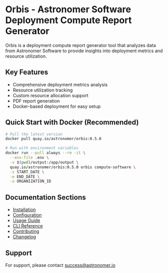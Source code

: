 # Orbis - Astronomer Software Deployment Compute Report Generator

Orbis is a deployment compute report generator tool that analyzes data from Astronomer Software to provide insights into deployment metrics and resource utilization.

## Key Features

- Comprehensive deployment metrics analysis
- Resource utilization tracking
- Custom resource allocation support
- PDF report generation
- Docker-based deployment for easy setup

## Quick Start with Docker (Recommended)

```bash
# Pull the latest version
docker pull quay.io/astronomer/orbis:0.5.0

# Run with environment variables
docker run --pull always --rm -it \
  --env-file .env \
  -v $(pwd)/output:/app/output \
  quay.io/astronomer/orbis:0.5.0 orbis compute-software \
  -s START_DATE \
  -e END_DATE \
  -o ORGANIZATION_ID
```

## Documentation Sections

- [Installation](installation.md)
- [Configuration](configuration.md)
- [Usage Guide](usage/software_usage.md)
- [CLI Reference](cli.md)
- [Contributing](contributing.md)
- [Changelog](changelog.md)

## Support

For support, please contact [success@astronomer.io](mailto:success@astronomer.io)
